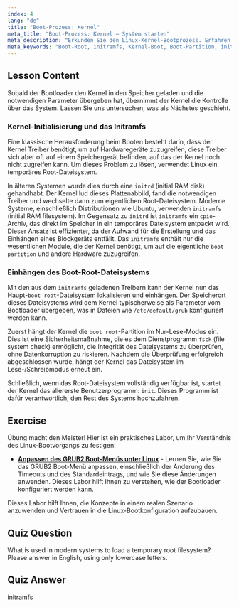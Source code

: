 ```yaml
---
index: 4
lang: "de"
title: "Boot-Prozess: Kernel"
meta_title: "Boot-Prozess: Kernel – System starten"
meta_description: "Erkunden Sie den Linux-Kernel-Bootprozess. Erfahren Sie, wie initramfs Treiber von einem temporären Dateisystem lädt, um die endgültige Boot-Root-Partition einzuhängen. Verstehen Sie die Schritte von der Kernel-Ladung bis zur Ausführung von init."
meta_keywords: "Boot-Root, initramfs, Kernel-Boot, Boot-Partition, initramfs Ubuntu, /etc/default/grub, Linux-Bootprozess, Root-Dateisystem, Kernel-Initialisierung"
---
```


## Lesson Content

Sobald der Bootloader den Kernel in den Speicher geladen und die notwendigen Parameter übergeben hat, übernimmt der Kernel die Kontrolle über das System. Lassen Sie uns untersuchen, was als Nächstes geschieht.

### Kernel-Initialisierung und das Initramfs

Eine klassische Herausforderung beim Booten besteht darin, dass der Kernel Treiber benötigt, um auf Hardwaregeräte zuzugreifen, diese Treiber sich aber oft auf einem Speichergerät befinden, auf das der Kernel noch nicht zugreifen kann. Um dieses Problem zu lösen, verwendet Linux ein temporäres Root-Dateisystem.

In älteren Systemen wurde dies durch eine `initrd` (initial RAM disk) gehandhabt. Der Kernel lud dieses Plattenabbild, fand die notwendigen Treiber und wechselte dann zum eigentlichen Root-Dateisystem. Moderne Systeme, einschließlich Distributionen wie Ubuntu, verwenden `initramfs` (initial RAM filesystem). Im Gegensatz zu `initrd` ist `initramfs` ein `cpio`-Archiv, das direkt im Speicher in ein temporäres Dateisystem entpackt wird. Dieser Ansatz ist effizienter, da der Aufwand für die Erstellung und das Einhängen eines Blockgeräts entfällt. Das `initramfs` enthält nur die wesentlichen Module, die der Kernel benötigt, um auf die eigentliche `boot partition` und andere Hardware zuzugreifen.

### Einhängen des Boot-Root-Dateisystems

Mit den aus dem `initramfs` geladenen Treibern kann der Kernel nun das Haupt-`boot root`-Dateisystem lokalisieren und einhängen. Der Speicherort dieses Dateisystems wird dem Kernel typischerweise als Parameter vom Bootloader übergeben, was in Dateien wie `/etc/default/grub` konfiguriert werden kann.

Zuerst hängt der Kernel die `boot root`-Partition im Nur-Lese-Modus ein. Dies ist eine Sicherheitsmaßnahme, die es dem Dienstprogramm `fsck` (file system check) ermöglicht, die Integrität des Dateisystems zu überprüfen, ohne Datenkorruption zu riskieren. Nachdem die Überprüfung erfolgreich abgeschlossen wurde, hängt der Kernel das Dateisystem im Lese-/Schreibmodus erneut ein.

Schließlich, wenn das Root-Dateisystem vollständig verfügbar ist, startet der Kernel das allererste Benutzerprogramm: `init`. Dieses Programm ist dafür verantwortlich, den Rest des Systems hochzufahren.

## Exercise

Übung macht den Meister! Hier ist ein praktisches Labor, um Ihr Verständnis des Linux-Bootvorgangs zu festigen:

- **[Anpassen des GRUB2 Boot-Menüs unter Linux](https://labex.io/de/labs/comptia-customize-the-grub2-boot-menu-in-linux-590859)** - Lernen Sie, wie Sie das GRUB2 Boot-Menü anpassen, einschließlich der Änderung des Timeouts und des Standardeintrags, und wie Sie diese Änderungen anwenden. Dieses Labor hilft Ihnen zu verstehen, wie der Bootloader konfiguriert werden kann.

Dieses Labor hilft Ihnen, die Konzepte in einem realen Szenario anzuwenden und Vertrauen in die Linux-Bootkonfiguration aufzubauen.

## Quiz Question

What is used in modern systems to load a temporary root filesystem? Please answer in English, using only lowercase letters.

## Quiz Answer

initramfs
